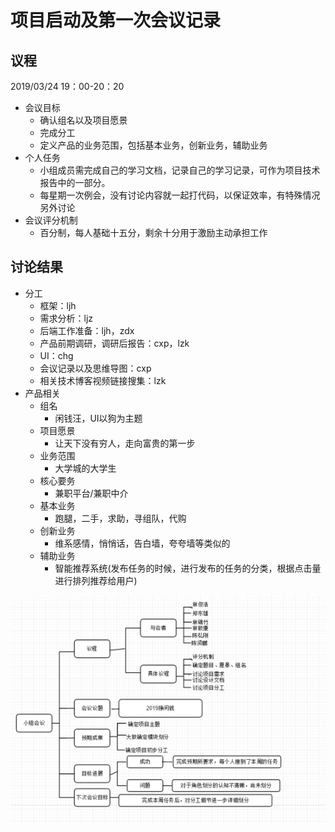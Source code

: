 # 项目启动及第一次会议记录

## 议程
2019/03/24 19：00-20：20
- 会议目标
	- 确认组名以及项目愿景	
	- 完成分工
	- 定义产品的业务范围，包括基本业务，创新业务，辅助业务
- 个人任务
	- 小组成员需完成自己的学习文档，记录自己的学习记录，可作为项目技术报告中的一部分。
	- 每星期一次例会，没有讨论内容就一起打代码，以保证效率，有特殊情况另外讨论
- 会议评分机制
	- 百分制，每人基础十五分，剩余十分用于激励主动承担工作  

## 讨论结果
- 分工
	- 框架：ljh
	- 需求分析：ljz
	- 后端工作准备：ljh，zdx
	- 产品前期调研，调研后报告：cxp，lzk
	- UI：chg
	- 会议记录以及思维导图：cxp
	- 相关技术博客视频链接搜集：lzk
- 产品相关
	- 组名
		- 闲钱汪，UI以狗为主题
	- 项目愿景
		- 让天下没有穷人，走向富贵的第一步
	- 业务范围
		- 大学城的大学生
	- 核心要务
		- 兼职平台/兼职中介
	- 基本业务
		- 跑腿，二手，求助，寻组队，代购
	- 创新业务
		- 维系感情，悄悄话，告白墙，夸夸墙等类似的
	- 辅助业务
		- 智能推荐系统(发布任务的时候，进行发布的任务的分类，根据点击量进行排列推荐给用户)

![思维导图](../imgsrc/cxp_img/思维导图.png)
